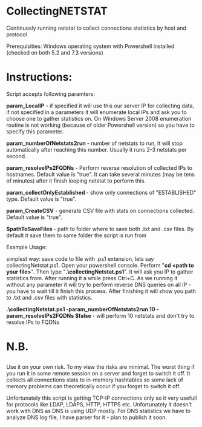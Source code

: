 # CollectingNETSTAT
Continuosly running netstat to collect connections statistics by host and protocol

Prerequisities: Windows operating system with Powershell installed (checked on both 5.2 and 7.3 versions) 

# Instructions:

<p>Script accepts following paramters:</p>



<p><strong>param_LocalIP</strong> - if specified it will use this our server IP for collecting data, if not specified in a parameters it will enumerate local IPs and ask you to choose one to gather statistics on. On Windows Server 2008 enumeration routine is not working (because of older Powershell version) so you have to specify this parameter.</p>



<p><strong>param_numberOfNetstats2run </strong>- number of netstats to run, It will stop automatically after reaching this number. Usually it runs 2-3 netstats per second.</p>



<p><strong>param_resolveIPs2FQDNs</strong> - Perform reverse resolution of collected IPs to hostnames. Default value is "true". It can take several minutes (may be tens of minutes) after it finish looping netstat to perform this.</p>



<p><strong>param_collectOnlyEstablished </strong>- show only connections of "ESTABLISHED" type. Default value is "true".</p>



<p><strong>param_CreateCSV</strong> - generate CSV file with stats on connections collected. Default value is "true".</p>



<p><strong>$pathToSaveFiles </strong>- path to folder where to save both .txt and .csv files.  By default it save them to same folder the script is run from</p>



<p>Example Usage:</p>



<p>simplest way: save code to file with .ps1 extension, lets say collectingNetstat.ps1. Open your powershell console. Perform "<strong>cd &lt;path to your file></strong>".  Then type "<strong>.\collectingNetstat.ps1</strong>". It will ask you IP to gather statistics from. After running it a while press Ctrl+C. As we running it without any parameter it will try to perform reverse DNS queries on all IP - you have to wait till it finish this process. After finishing it will show you path to .txt and .csv files with statistics.</p>



<p><strong>.\collectingNetstat.ps1 -param_numberOfNetstats2run 10 -param_resolveIPs2FQDNs $false </strong>- will perform 10 netstats and don't try to resolve IPs to FQDNs</p>


# <p>N.B.</p>



<p>Use it on your own risk. To my view the risks are minimal. The worst thing if you run it in some remote session on a server and forget to switch it off. It collects all connections stats to in-memory hashtables so some lack of memory problems can theoretically occur if you forget to switch it off.</p>

<p>Unfortunately this script is getting TCP-IP connections only so it very usefull for protocols like LDAP, LDAPS, HTTP, HTTPS etc. Unfortunately it doesn't work with DNS as DNS is using UDP mostly. For DNS statistics we have to analyze DNS log file, I have parser for it - plan to publish it soon.</p>

